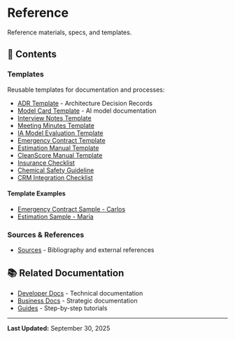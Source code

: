 # Reference

Reference materials, specs, and templates.

## 📂 Contents

### Templates

Reusable templates for documentation and processes:

- [ADR Template](templates/adr-template.md) - Architecture Decision Records
- [Model Card Template](templates/model-card-template.md) - AI model documentation
- [Interview Notes Template](templates/interview-notes-template.md)
- [Meeting Minutes Template](templates/meeting-minutes-template.md)
- [IA Model Evaluation Template](templates/ia-model-eval-template.md)
- [Emergency Contract Template](templates/emergency-contract-template.md)
- [Estimation Manual Template](templates/estimation-manual-template.md)
- [CleanScore Manual Template](templates/cleanscore-manual-template.md)
- [Insurance Checklist](templates/insurance-checklist.md)
- [Chemical Safety Guideline](templates/chemical-safety-guideline.md)
- [CRM Integration Checklist](templates/crm-integration-checklist.md)

#### Template Examples

- [Emergency Contract Sample - Carlos](templates/examples/emergency-contract-sample-carlos.md)
- [Estimation Sample - María](templates/examples/estimation-manual-sample-maria.md)

### Sources & References

- [Sources](sources.md) - Bibliography and external references

## 📚 Related Documentation

- [Developer Docs](../for-developers/) - Technical documentation
- [Business Docs](../for-business/) - Strategic documentation
- [Guides](../guides/) - Step-by-step tutorials

---

**Last Updated:** September 30, 2025
